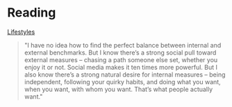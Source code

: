 # Reading

[Lifestyles](https://www.collaborativefund.com/blog/lifestyles/)

> "I have no idea how to find the perfect balance between internal and external benchmarks. But I know there’s a strong social pull toward external measures – chasing a path someone else set, whether you enjoy it or not. Social media makes it ten times more powerful. But I also know there’s a strong natural desire for internal measures – being independent, following your quirky habits, and doing what you want, when you want, with whom you want. That’s what people actually want."